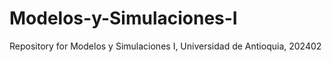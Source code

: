 # Modelos-y-Simulaciones-I
Repository for Modelos y Simulaciones I, Universidad de Antioquia, 202402

